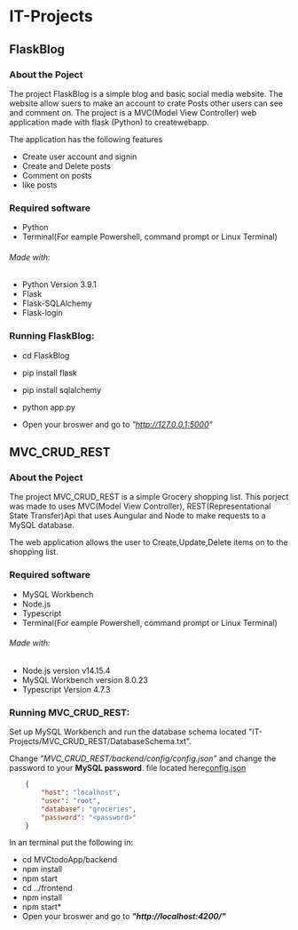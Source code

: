 # IT-Projects
## FlaskBlog
### About the Poject
The project FlaskBlog is a simple blog and basic social media website.
The website allow suers to make an account to crate Posts other users can see and comment on.
The project is a MVC(Model View Controller) web application made with flask (Python) to createwebapp.
    
The application has the following features
- Create user account and signin
- Create and Delete posts 
- Comment on posts
- like posts

### Required software

- Python
- Terminal(For eample Powershell, command prompt or Linux Terminal)
    
###### Made with:

- Python Version 3.9.1
- Flask
- Flask-SQLAlchemy
- Flask-login
 
### Running FlaskBlog:

- cd FlaskBlog
- pip install flask
- pip install sqlalchemy

- python app.py
- Open your broswer and go to *"http://127.0.0.1:5000"*

## MVC_CRUD_REST
### About the Poject
The project MVC_CRUD_REST is a simple Grocery shopping list.
This porject was made to uses MVC(Model View Controller), REST(Representational State Transfer)Api that uses Aungular and Node to make requests to a MySQL database. 

The web application allows the user to Create,Update,Delete items on to the shopping list.

### Required software

- MySQL Workbench
- Node.js
- Typescript
- Terminal(For eample Powershell, command prompt or Linux Terminal)


###### Made with:

- Node.js version v14.15.4 
- MySQL Workbench version 8.0.23
- Typescript Version 4.7.3  

### Running MVC_CRUD_REST:
Set up MySQL Workbench and run the database schema located "IT-Projects/MVC_CRUD_REST/DatabaseSchema.txt".
    
Change *"MVC_CRUD_REST/backend/config/config.json"* and change the password to your **MySQL password**.
file located here[config.json](MVC_CRUD_REST/backend/config/config.json)
```json
    {
        "host": "localhost",
        "user": "root",
        "database": "groceries",
        "password": "<password>"
    }
```

In an terminal put the following in:

- cd MVCtodoApp/backend
- npm install
- npm start
- cd ../frontend
- npm install
- npm start*
- Open your broswer and go to ***"http://localhost:4200/"***

